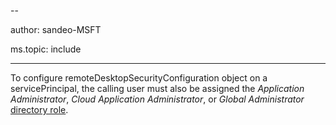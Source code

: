--

author: sandeo-MSFT

ms.topic: include

---

To configure remoteDesktopSecurityConfiguration object on a servicePrincipal, the calling user must also be assigned the *Application Administrator*, *Cloud Application Administrator*, or *Global Administrator* [directory role](/azure/active-directory/roles/permissions-reference?toc=%2Fgraph%2Ftoc.json).

